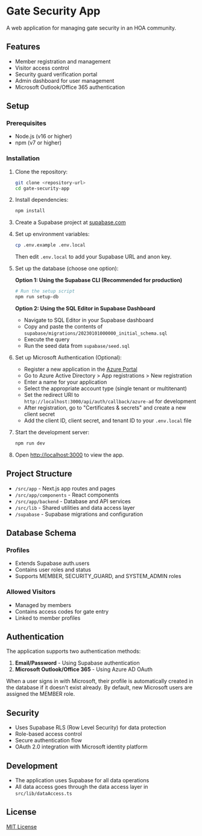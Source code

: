 # Gate Security App

A web application for managing gate security in an HOA community.

## Features

- Member registration and management
- Visitor access control
- Security guard verification portal
- Admin dashboard for user management
- Microsoft Outlook/Office 365 authentication

## Setup

### Prerequisites

- Node.js (v16 or higher)
- npm (v7 or higher)

### Installation

1. Clone the repository:
   ```bash
   git clone <repository-url>
   cd gate-security-app
   ```

2. Install dependencies:
   ```bash
   npm install
   ```

3. Create a Supabase project at [supabase.com](https://supabase.com)

4. Set up environment variables:
   ```bash
   cp .env.example .env.local
   ```
   Then edit `.env.local` to add your Supabase URL and anon key.

5. Set up the database (choose one option):

   **Option 1: Using the Supabase CLI (Recommended for production)**
   ```bash
   # Run the setup script
   npm run setup-db
   ```
   
   **Option 2: Using the SQL Editor in Supabase Dashboard**
   - Navigate to SQL Editor in your Supabase dashboard
   - Copy and paste the contents of `supabase/migrations/20230101000000_initial_schema.sql`
   - Execute the query
   - Run the seed data from `supabase/seed.sql`

6. Set up Microsoft Authentication (Optional):
   - Register a new application in the [Azure Portal](https://portal.azure.com)
   - Go to Azure Active Directory > App registrations > New registration
   - Enter a name for your application
   - Select the appropriate account type (single tenant or multitenant)
   - Set the redirect URI to `http://localhost:3000/api/auth/callback/azure-ad` for development
   - After registration, go to "Certificates & secrets" and create a new client secret
   - Add the client ID, client secret, and tenant ID to your `.env.local` file

7. Start the development server:
   ```bash
   npm run dev
   ```

8. Open [http://localhost:3000](http://localhost:3000) to view the app.

## Project Structure

- `/src/app` - Next.js app routes and pages
- `/src/app/components` - React components
- `/src/app/backend` - Database and API services
- `/src/lib` - Shared utilities and data access layer
- `/supabase` - Supabase migrations and configuration

## Database Schema

### Profiles
- Extends Supabase auth.users
- Contains user roles and status
- Supports MEMBER, SECURITY_GUARD, and SYSTEM_ADMIN roles

### Allowed Visitors
- Managed by members
- Contains access codes for gate entry
- Linked to member profiles

## Authentication

The application supports two authentication methods:
1. **Email/Password** - Using Supabase authentication
2. **Microsoft Outlook/Office 365** - Using Azure AD OAuth

When a user signs in with Microsoft, their profile is automatically created in the database if it doesn't exist already. By default, new Microsoft users are assigned the MEMBER role.

## Security

- Uses Supabase RLS (Row Level Security) for data protection
- Role-based access control
- Secure authentication flow
- OAuth 2.0 integration with Microsoft identity platform

## Development

- The application uses Supabase for all data operations
- All data access goes through the data access layer in `src/lib/dataAccess.ts`

## License

[MIT License](LICENSE)
